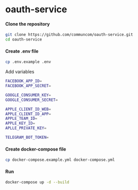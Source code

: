 # oauth-service

#### Clone the repository

```bash
git clone https://github.com/communcom/oauth-service.git
cd oauth-service
```

#### Create .env file

```bash
cp .env.example .env
```

Add variables

```bash
FACEBOOK_APP_ID=
FACEBOOK_APP_SECRET=

GOOGLE_CONSUMER_KEY=
GOOGLE_CONSUMER_SECRET=

APPLE_CLIENT_ID_WEB=
APPLE_CLIENT_ID_APP=
APPLE_TEAM_ID=
APPLE_KEY_ID=
APLLE_PRIVATE_KEY=

TELEGRAM_BOT_TOKEN=
```

#### Create docker-compose file

```bash
cp docker-compose.example.yml docker-compose.yml
```

#### Run

```bash
docker-compose up -d --build
```
